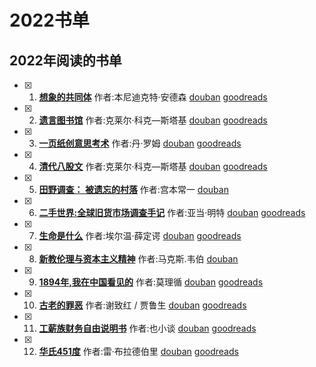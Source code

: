 # 2022书单

## 2022年阅读的书单

- [x] 1. **[想象的共同体](./book/2022/想象的共同体.md)**  作者:本尼迪克特·安德森 [douban](https://book.douban.com/subject/1315190/) [goodreads](https://www.goodreads.com/book/show/35516272)
- [x] 2. **[遗言图书馆](./book/2022/遗言图书馆.md)**  作者:克莱尔·科克—斯塔基 [douban](https://book.douban.com/subject/34461220/) [goodreads](https://www.goodreads.com/book/show/52196259)
- [x] 3. **[一页纸创意思考术](./book/2022/一页纸创意思考术.md)**  作者:丹·罗姆 [douban](https://book.douban.com/subject/27029104/) [goodreads](https://www.goodreads.com/book/show/54864934)
- [x] 4. **[清代八股文](./book/2022/清代八股文.md)**  作者:克莱尔·科克—斯塔基 [douban](https://book.douban.com/subject/26579422/) [goodreads](https://www.goodreads.com/book/show/32181538)
- [x] 5. **[田野调查： 被遗忘的村落](./book/2022/田野调查-被遗忘的村落.md)**  作者:宫本常一 [douban](https://book.douban.com/subject/26902280/)
- [x] 6. **[二手世界:全球旧货市场调查手记](./book/2022/二手世界-全球旧货市场调查手记.md)**  作者:亚当·明特 [douban](https://book.douban.com/subject/35599709/) [goodreads](https://www.goodreads.com/book/show/59917770)
- [x] 7. **[生命是什么](./book/2022/生命是什么.md)**  作者:埃尔温·薛定谔 [douban](https://book.douban.com/subject/26775711/) [goodreads](https://www.goodreads.com/book/show/31302340)
- [x] 8. **[新教伦理与资本主义精神](./book/2022/新教伦理与资本主义精神.md)**  作者:马克斯.韦伯 [douban](https://book.douban.com/subject/1433411/)
- [x] 9. **[1894年,我在中国看见的](./book/2022/1894年-我在中国看见的.md)**  作者:莫理循 [douban](https://book.douban.com/subject/25806943/) [goodreads](https://www.goodreads.com/book/show/42770361-1894)
- [x] 10. **[古老的罪恶](./book/2022/古老的罪恶.md)**  作者:谢致红 / 贾鲁生 [douban](https://book.douban.com/subject/3231658/) [goodreads](https://www.goodreads.com/book/show/60297052)
- [x] 11. **[工薪族财务自由说明书](./book/2022/工薪族财务自由说明书.md)**  作者:也小谈 [douban](https://book.douban.com/subject/35157448/) [goodreads](https://www.goodreads.com/book/show/57580851-30-f-i-r-e)
- [x] 12. **[华氏451度](./book/2022/华氏451度.md)**  作者:雷·布拉德伯里 [douban](https://book.douban.com/subject/10608315/) [goodreads](https://www.goodreads.com/book/show/35134704-451)
